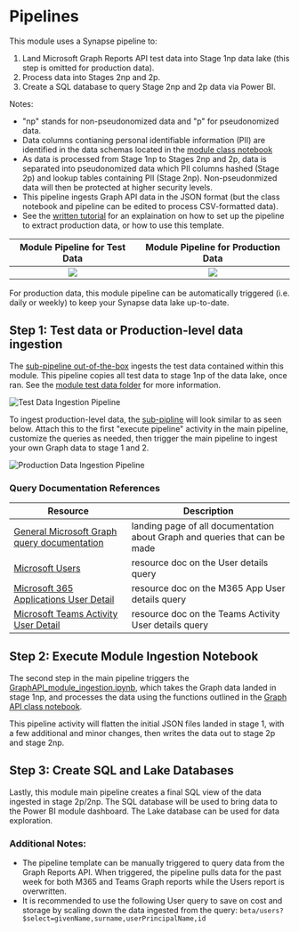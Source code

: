 # Pipelines

This module uses a Synapse pipeline to:
1. Land Microsoft Graph Reports API test data into Stage 1np data lake (this step is omitted for production data).
2. Process data into Stages 2np and 2p.
3. Create a SQL database to query Stage 2np and 2p data via Power BI.

Notes:
- "np" stands for non-pseudonomized data and "p" for pseudonomized data. 
- Data columns contianing personal identifiable information (PII) are identified in the data schemas located in the [module class notebook](https://github.com/microsoft/OpenEduAnalytics/blob/main/modules/module_catalog/Microsoft_Education_Insights/notebook/Insights_py.ipynb)
- As data is processed from Stage 1np to Stages 2np and 2p, data is separated into pseudonomized data which PII columns hashed (Stage 2p) and lookup tables containing PII (Stage 2np). Non-pseudonmized data will then be protected at higher security levels.
- This pipeline ingests Graph API data in the JSON format (but the class notebook and pipeline can be edited to process CSV-formatted data).
- See the [written tutorial](https://github.com/microsoft/OpenEduAnalytics/blob/main/modules/module_catalog/Microsoft_Graph/docs/Graph%20Reports%20API%20Module%20Tutorial.pdf) for an explaination on how to set up the pipeline to extract production data, or how to use this template.

Module Pipeline for Test Data  | Module Pipeline for Production Data
:-------------------------:|:-------------------------:
![](https://github.com/microsoft/OpenEduAnalytics/blob/main/modules/module_catalog/Microsoft_Graph/docs/images/Graph%20API%20main%20pipeline.png) |  ![](https://github.com/microsoft/OpenEduAnalytics/blob/main/modules/module_catalog/Microsoft_Graph/docs/images/Graph%20API%20main%20pipeline.png)  

For production data, this module pipeline can be automatically triggered (i.e. daily or weekly) to keep your Synapse data lake up-to-date.

## Step 1: Test data or Production-level data ingestion
The [sub-pipeline out-of-the-box](https://github.com/microsoft/OpenEduAnalytics/blob/main/modules/module_catalog/Microsoft_Graph/pipeline/Extracts/GraphAPI_copy_test_data.zip) ingests the test data contained within this module. This pipeline copies all test data to stage 1np of the data lake, once ran. See the [module test data folder](https://github.com/microsoft/OpenEduAnalytics/tree/main/modules/module_catalog/Microsoft_Graph/test_data) for more information.

![Test Data Ingestion Pipeline](https://github.com/microsoft/OpenEduAnalytics/blob/main/modules/module_catalog/Microsoft_Graph/docs/images/Graph%20API%20copy%20test%20data%20pipeline.png "Test Data Ingestion Pipeline")

To ingest production-level data, the [sub-pipline](https://github.com/microsoft/OpenEduAnalytics/blob/main/modules/module_catalog/Microsoft_Graph/pipeline/Extracts/GraphAPI_data_ingestion.zip) will look similar to as seen below. Attach this to the first "execute pipeline" activity in the main pipeline, customize the queries as needed, then trigger the main pipeline to ingest your own Graph data to stage 1 and 2.

![Production Data Ingestion Pipeline](https://github.com/microsoft/OpenEduAnalytics/blob/main/modules/module_catalog/Microsoft_Graph/docs/images/Graph%20API%20ingest%20production%20data%20pipeline.png "Production Data Ingestion Pipeline")

### Query Documentation References
| Resource | Description |
| --- | --- |
| [General Microsoft Graph query documentation](https://docs.microsoft.com/en-us/graph/) | landing page of all documentation about Graph and queries that can be made |
| [Microsoft Users](https://docs.microsoft.com/en-us/graph/api/user-get?view=graph-rest-beta&tabs=http) | resource doc on the User details query |
| [Microsoft 365 Applications User Detail](https://docs.microsoft.com/en-us/graph/api/reportroot-getm365appuserdetail?view=graph-rest-beta&tabs=http) | resource doc on the M365 App User details query |
| [Microsoft Teams Activity User Detail](https://docs.microsoft.com/en-us/graph/api/reportroot-getteamsuseractivityuserdetail?view=graph-rest-beta) | resource doc on the Teams Activity User details query |

## Step 2: Execute Module Ingestion Notebook
The second step in the main pipeline triggers the [GraphAPI_module_ingestion.ipynb](https://github.com/microsoft/OpenEduAnalytics/blob/main/modules/module_catalog/Microsoft_Graph/notebook/GraphAPI_module_ingestion.ipynb), which takes the Graph data landed in stage 1np, and processes the data using the functions outlined in the [Graph API class notebook](https://github.com/microsoft/OpenEduAnalytics/blob/main/modules/module_catalog/Microsoft_Graph/notebook/GraphAPI_py.ipynb). 

This pipeline activity will flatten the initial JSON files landed in stage 1, with a few additional and minor changes, then writes the data out to stage 2p and stage 2np.

## Step 3: Create SQL and Lake Databases
Lastly, this module main pipeline creates a final SQL view of the data ingested in stage 2p/2np. The SQL database will be used to bring data to the Power BI module dashboard. The Lake database can be used for data exploration.

### Additional Notes:
 - The pipeline template can be manually triggered to query data from the Graph Reports API. When triggered, the pipeline pulls data for the past week for both M365 and Teams Graph reports while the Users report is overwritten.
 - It is recommended to use the following User query to save on cost and storage by scaling down the data ingested from the query: ``` beta/users?$select=givenName,surname,userPrincipalName,id ``` 
